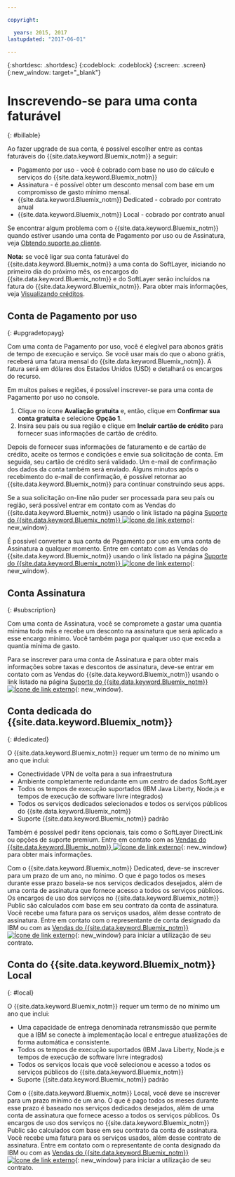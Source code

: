 ```yaml
---

copyright:

  years: 2015, 2017
lastupdated: "2017-06-01"

---
```


{:shortdesc: .shortdesc}
{:codeblock: .codeblock}
{:screen: .screen}
{:new_window: target="_blank"}

# Inscrevendo-se para uma conta faturável
{: #billable}

Ao fazer upgrade de sua conta, é possível escolher entre as contas faturáveis do {{site.data.keyword.Bluemix_notm}} a seguir: 
  
  * Pagamento por uso - você é cobrado com base no uso do cálculo e serviços do {{site.data.keyword.Bluemix_notm}}
  * Assinatura - é possível obter um desconto mensal com base em um compromisso de gasto mínimo mensal.
  * {{site.data.keyword.Bluemix_notm}} Dedicated - cobrado por contrato anual
  * {{site.data.keyword.Bluemix_notm}} Local - cobrado por contrato anual  

Se encontrar algum problema com o {{site.data.keyword.Bluemix_notm}} quando estiver usando uma conta de Pagamento por uso ou de Assinatura, veja [Obtendo suporte ao cliente](/docs/support/index.html#getting-customer-support).

**Nota:** se você ligar sua conta faturável do {{site.data.keyword.Bluemix_notm}} a uma conta do SoftLayer, iniciando no
primeiro dia do próximo mês, os encargos do {{site.data.keyword.Bluemix_notm}} e do SoftLayer serão incluídos na
fatura do {{site.data.keyword.Bluemix_notm}}. Para obter mais informações, veja [Visualizando créditos](/docs/pricing/viewing_usage.html#credits).

## Conta de Pagamento por uso
{: #upgradetopayg}

Com uma conta de Pagamento por uso, você é elegível para abonos grátis de tempo de execução e serviço. Se você usar mais do que o abono grátis, receberá uma fatura mensal do {{site.data.keyword.Bluemix_notm}}. A fatura será em dólares dos Estados Unidos (USD) e detalhará os encargos do recurso.

Em muitos países e regiões, é possível inscrever-se para uma conta de Pagamento por uso no console.

  1. Clique no ícone **Avaliação
gratuita** e, então, clique em **Confirmar sua conta gratuita** e selecione
**Opção 1**.
  2. Insira seu país ou sua região e clique em **Incluir cartão de crédito** para fornecer suas informações de cartão de crédito.

Depois de fornecer suas informações de faturamento e de cartão de crédito, aceite os termos e condições e envie sua solicitação de conta.
Em seguida, seu cartão de crédito será validado. Um e-mail de confirmação dos dados da conta também será enviado. Alguns minutos após o recebimento do e-mail de confirmação, é possível retornar ao {{site.data.keyword.Bluemix_notm}} para continuar construindo seus apps. 

Se a sua solicitação on-line não puder ser processada para seu país ou região, será possível entrar em contato com
as Vendas do {{site.data.keyword.Bluemix_notm}} usando o link listado na página
[Suporte do {{site.data.keyword.Bluemix_notm}} ![Ícone de link externo](../icons/launch-glyph.svg)](http://ibm.biz/bluemixsupport){: new_window}.

É possível converter a sua conta de Pagamento por uso em uma conta de Assinatura a qualquer momento. Entre em contato
com as Vendas do {{site.data.keyword.Bluemix_notm}} usando o link listado na página
[Suporte do {{site.data.keyword.Bluemix_notm}} ![Ícone de link externo](../icons/launch-glyph.svg)](http://ibm.biz/bluemixsupport){: new_window}.

## Conta Assinatura
{: #subscription}

Com uma conta de Assinatura, você se compromete a gastar uma quantia mínima todo mês e recebe um desconto na assinatura que será aplicado a esse encargo mínimo. Você também paga por qualquer uso que exceda a quantia mínima de gasto.

Para se inscrever para uma conta de Assinatura e para obter mais informações sobre taxas e descontos de assinatura, deve-se entrar em contato com
as Vendas do {{site.data.keyword.Bluemix_notm}} usando o link listado na página [Suporte do {{site.data.keyword.Bluemix_notm}} ![Ícone de link externo](../icons/launch-glyph.svg)](http://ibm.biz/bluemixsupport){: new_window}.

## Conta dedicada do {{site.data.keyword.Bluemix_notm}}
{: #dedicated}

O {{site.data.keyword.Bluemix_notm}} requer um termo de no mínimo um ano que inclui:

* Conectividade VPN de volta para a sua infraestrutura
* Ambiente completamente redundante em um centro de dados SoftLayer
* Todos os tempos de execução suportados (IBM Java Liberty, Node.js e tempos de execução de software livre integrados)
* Todos os serviços dedicados selecionados e todos os serviços públicos do {{site.data.keyword.Bluemix_notm}}
* Suporte {{site.data.keyword.Bluemix_notm}} padrão

Também é possível pedir itens opcionais, tais como o SoftLayer DirectLink ou opções de suporte premium. Entre em contato com
as [Vendas do {{site.data.keyword.Bluemix_notm}} ![Ícone de link externo](../icons/launch-glyph.svg)](http://ibm.biz/bluemixsupport){: new_window}
para obter mais informações.

Com o {{site.data.keyword.Bluemix_notm}} Dedicated, deve-se inscrever para um prazo de um ano, no mínimo. O que é pago todos os meses durante esse prazo baseia-se nos serviços dedicados desejados, além de uma conta de assinatura que fornece acesso a todos os serviços públicos. Os encargos de uso dos serviços no {{site.data.keyword.Bluemix_notm}} Public são calculados com base em seu contrato da conta de assinatura. Você recebe uma fatura para os serviços usados, além desse contrato de assinatura. 
Entre em contato com o representante de conta designado da IBM ou com as [Vendas do {{site.data.keyword.Bluemix_notm}} ![Ícone de link externo](../icons/launch-glyph.svg)](http://ibm.biz/bluemixsupport){: new_window}
para iniciar a utilização de seu contrato.

## Conta do {{site.data.keyword.Bluemix_notm}} Local
{: #local}

O {{site.data.keyword.Bluemix_notm}} requer um termo de no mínimo um ano que inclui:

* Uma capacidade de entrega denominada retransmissão que permite que a IBM se conecte à implementação local e entregue atualizações de forma automática e consistente.
* Todos os tempos de execução suportados (IBM Java Liberty, Node.js e tempos de execução de software livre integrados)
* Todos os serviços locais que você selecionou e acesso a todos os serviços públicos do {{site.data.keyword.Bluemix_notm}}
* Suporte {{site.data.keyword.Bluemix_notm}} padrão

Com o {{site.data.keyword.Bluemix_notm}} Local, você deve se inscrever para um prazo mínimo de um ano. O que é pago todos os meses durante esse prazo é baseado nos serviços dedicados desejados, além de uma conta de assinatura que fornece acesso a todos os serviços públicos. Os encargos de uso dos serviços no {{site.data.keyword.Bluemix_notm}} Public são calculados com base em seu contrato da conta de assinatura. Você recebe uma fatura para os serviços usados, além desse contrato de assinatura. 
Entre em contato com o representante de conta designado da IBM ou com as [Vendas do {{site.data.keyword.Bluemix_notm}} ![Ícone de link externo](../icons/launch-glyph.svg)](http://ibm.biz/bluemixsupport){: new_window}
para iniciar a utilização de seu contrato.
